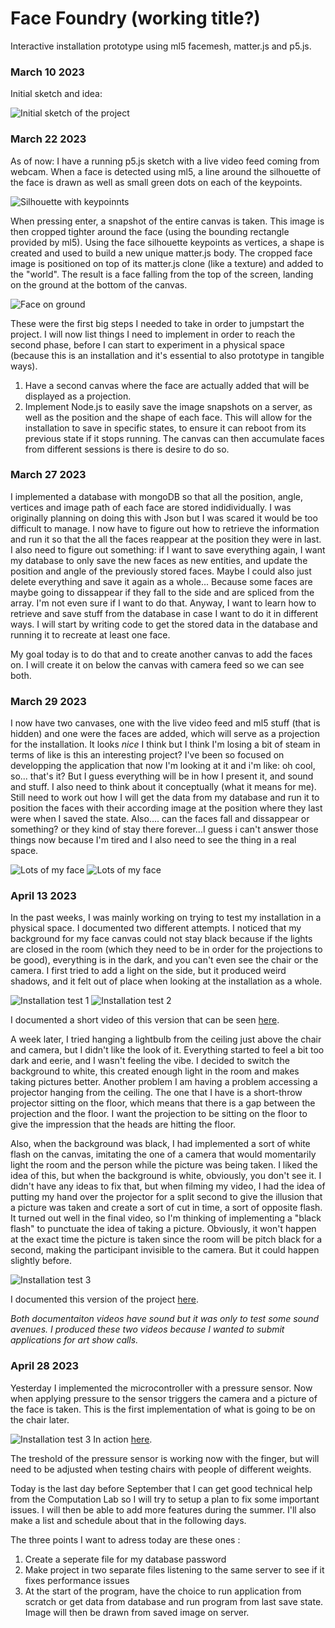 # Face Foundry (working title?)
Interactive installation prototype using ml5 facemesh, matter.js and p5.js.

### March 10 2023
Initial sketch and idea:

![Initial sketch of the project](public/assets/images/documentation/sketch1.jpg)


### March 22 2023 
As of now: I have a running p5.js sketch with a live video feed coming from webcam. When a face is detected using ml5, a line around the silhouette of the face is drawn as well as small green dots on each of the keypoints. 

![Silhouette with keypoinnts](public/assets/images/documentation/1.jpg)

When pressing enter, a snapshot of the entire canvas is taken. This image is then cropped tighter around the face (using the bounding rectangle provided by ml5). Using the face silhouette keypoints as vertices, a shape is created and used to build a new unique matter.js body. The cropped face image is positioned on top of its matter.js clone (like a texture) and added to the "world". The result is a face falling from the top of the screen, landing on the ground at the bottom of the canvas.

![Face on ground](public/assets/images/documentation/2.jpg)

These were the first big steps I needed to take in order to jumpstart the project. I will now list things I need to implement in order to reach the second phase, before I can start to experiment in a physical space (because this is an installation and it's essential to also prototype in tangible ways). 

1. Have a second canvas where the face are actually added that will be displayed as a projection.
2. Implement Node.js to easily save the image snapshots on a server, as well as the position and the shape of each face. This will allow for the installation to save in specific states, to ensure it can reboot from its previous state if it stops running. The canvas can then accumulate faces from different sessions is there is desire to do so. 

### March 27 2023 

I implemented a database with mongoDB so that all the position, angle, vertices and image path of each face are stored indidividually. I was originally planning on doing this with Json but I was scared it would be too difficult to manage. I now have to figure out how to retrieve the information and run it so that the all the faces reappear at the position they were in last. I also need to figure out something: if I want to save everything again, I want my database to only save the new faces as new entities, and update the position and angle of the previously stored faces. Maybe I could also just delete everything and save it again as a whole... Because some faces are maybe going to dissappear if they fall to the side and are spliced from the array. I'm not even sure if I want to do that. Anyway, I want to learn how to retrieve and save stuff from the database in case I want to do it in different ways. I will start by writing code to get the stored data in the database and running it to recreate at least one face. 

My goal today is to do that and to create another canvas to add the faces on. I will create it on below the canvas with camera feed so we can see both. 

### March 29 2023 

I now have two canvases, one with the live video feed and ml5 stuff (that is hidden) and one were the faces are added, which will serve as a projection for the installation. It looks *nice* I think but I think I'm losing a bit of steam in terms of like is this an interesting project? I've been so focused on developping the application that now I'm looking at it and i'm like: oh cool, so... that's it? But I guess everything will be in how I present it, and sound and stuff. I also need to think about it conceptually (what it means for me). Still need to work out how I will get the data from my database and run it to position the faces with their according image at the position where they last were when I saved the state. Also.... can the faces fall and dissappear or something? or they kind of stay there forever...I guess i can't answer those things now because I'm tired and I also need to see the thing in a real space. 

![Lots of my face](public/assets/images/documentation/3.jpg)
![Lots of my face](public/assets/images/documentation/4.jpg)

### April 13 2023 

In the past weeks, I was mainly working on trying to test my installation in a physical space. I documented two different attempts. I noticed that my background for my face canvas could not stay black because if the lights are closed in the room (which they need to be in order for the projections to be good), everything is in the dark, and you can't even see the chair or the camera. I first tried to add a light on the side, but it produced weird shadows, and it felt out of place when looking at the installation as a whole.

![Installation test 1](public/assets/images/documentation/5.jpg)
![Installation test 2](public/assets/images/documentation/6.jpg)

I documented a short video of this version that can be seen [here](https://www.youtube.com/watch?v=qbS-pHGgWcY).


A week later, I tried hanging a lightbulb from the ceiling just above the chair and camera, but I didn't like the look of it. Everything started to feel a bit too dark and eerie, and I wasn't feeling the vibe. I decided to switch the background to white, this created enough light in the room and makes taking pictures better. Another problem I am having a problem accessing a projector hanging from the ceiling. The one that I have is a short-throw projector sitting on the floor, which means that there is a gap between the projection and the floor. I want the projection to be sitting on the floor to give the impression that the heads are hitting the floor.

Also, when the background was black, I had implemented a sort of white flash on the canvas, imitating the one of a camera that would momentarily light the room and the person while the picture was being taken. I liked the idea of this, but when the background is white, obviously, you don't see it. I didn't have any ideas to fix that, but when filming my video, I had the idea of putting my hand over the projector for a split second to give the illusion that a picture was taken and create a sort of cut in time, a sort of opposite flash. It turned out well in the final video, so I'm thinking of implementing a "black flash" to punctuate the idea of taking a picture. Obviously, it won't happen at the exact time the picture is taken since the room will be pitch black for a second, making the participant invisible to the camera. But it could happen slightly before.

![Installation test 3](public/assets/images/documentation/7.jpg)

I documented this version of the project [here](https://www.youtube.com/watch?v=Cix5-7LAViI).


*Both documentaiton videos have sound but it was only to test some sound avenues. I produced these two videos because I wanted to submit applications for art show calls.*


 ### April 28 2023 

 Yesterday I implemented the microcontroller with a pressure sensor. Now when applying pressure to the sensor triggers the camera and a picture of the face is taken. This is the first implementation of what is going to be on the chair later. 

![Installation test 3](public/assets/images/documentation/8.jpg)
 In action [here](https://youtu.be/xpJZmcdJnHk).

The treshold of the pressure sensor is working now with the finger, but will need to be adjusted when testing chairs with people of different weights. 

Today is the last day before September that I can get good technical help from the Computation Lab so I will try to setup a plan to fix some important issues. I will then be able to add more features during the summer. I'll also make a list and schedule about that in the following days. 

The three points I want to adress today are these ones :

1. Create a seperate file for my database password
2. Make project in two separate files listening to the same server to see if it fixes performance issues
3. At the start of the program, have the choice to run application from scratch or get data from database and run program from last save state. Image will then be drawn from saved image on server.
